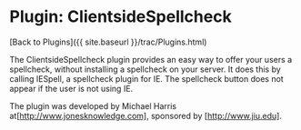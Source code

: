# Plugin: ClientsideSpellcheck

[Back to Plugins]({{ site.baseurl }}/trac/Plugins.html)

The ClientsideSpellcheck plugin provides an easy way to offer your users a spellcheck, without installing a spellcheck on your server. It does this by calling IESpell, a spellcheck plugin for IE. The spellcheck button does not appear if the user is not using IE.

The plugin was developed by Michael Harris at[http://www.jonesknowledge.com], sponsored by [http://www.jiu.edu].
